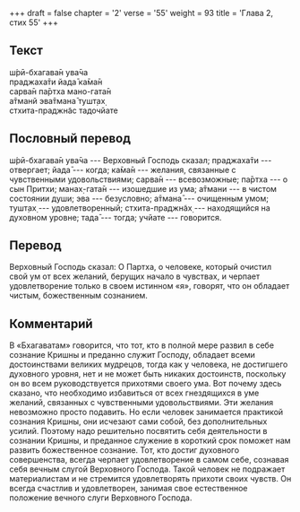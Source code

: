 +++
draft = false
chapter = '2'
verse = '55'
weight = 93
title = 'Глава 2, стих 55'
+++
## Текст

ш́рӣ-бхагава̄н ува̄ча  
праджаха̄ти йада̄ ка̄ма̄н  
сарва̄н па̄ртха мано-гата̄н  
а̄тманй эва̄тмана̄ тушт̣ах̣  
стхита-праджн̃ас тадочйате

## Пословный перевод

ш́рӣ-бхагава̄н ува̄ча --- Верховный Господь сказал; праджаха̄ти ---
отвергает; йада̄ --- когда; ка̄ма̄н --- желания, связанные с чувственными
удовольствиями; сарва̄н --- всевозможные; па̄ртха --- о сын Притхи;
манах̣-гата̄н --- изошедшие из ума; а̄тмани --- в чистом состоянии души;
эва --- безусловно; а̄тмана̄ --- очищенным умом; тушт̣ах̣ ---
удовлетворенный; стхита-праджн̃ах̣ --- находящийся на духовном уровне;
тада̄ --- тогда; учйате --- говорится.

## Перевод

Верховный Господь сказал: О Партха, о человеке, который очистил свой ум
от всех желаний, берущих начало в чувствах, и черпает удовлетворение
только в своем истинном «я», говорят, что он обладает чистым,
божественным сознанием.

## Комментарий

В «Бхагаватам» говорится, что тот, кто в полной мере развил в себе
сознание Кришны и преданно служит Господу, обладает всеми достоинствами
великих мудрецов, тогда как у человека, не достигшего духовного уровня,
нет и не может быть никаких достоинств, поскольку он во всем
руководствуется прихотями своего ума. Вот почему здесь сказано, что
необходимо избавиться от всех гнездящихся в уме желаний, связанных с
чувственными удовольствиями. Эти желания невозможно просто подавить. Но
если человек занимается практикой сознания Кришны, они исчезают сами
собой, без дополнительных усилий. Поэтому надо решительно посвятить себя
деятельности в сознании Кришны, и преданное служение в короткий срок
поможет нам развить божественное сознание. Тот, кто достиг духовного
совершенства, всегда черпает удовлетворение в самом себе, сознавая себя
вечным слугой Верховного Господа. Такой человек не подражает
материалистам и не стремится удовлетворять прихоти своих чувств. Он
всегда счастлив и удовлетворен, занимая свое естественное положение
вечного слуги Верховного Господа.
